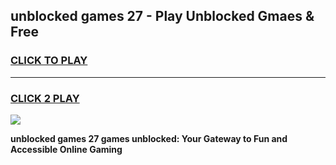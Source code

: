 
## unblocked games 27 - Play Unblocked Gmaes & Free
<h3>
<a href="https://news.freeplayer.one?title=unblocked_games_27&ref=23F">CLICK TO PLAY</a></h3>
<hr>

<h3>
<a href="https://news.freeplayer.one?title=unblocked_games_27&ref=23F">CLICK 2 PLAY</a>
  
</h3>

<a href="https://news.freeplayer.one?title=unblocked_games_27&ref=23F/"><img src="https://clearcache.store/games.png"></a>


**unblocked games 27 games unblocked: Your Gateway to Fun and Accessible Online Gaming**
